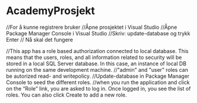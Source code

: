 # AcademyProsjekt
//For å kunne registrere bruker
//Åpne prosjektet i Visual Studio
//Åpne Package Manager Console i Visual Studio
//Skriv: update-database og trykk Enter
// Nå skal det fungere


//This app has a role based authorization connected to local database. This means that the users, roles, and all information related to security will be stored in a local SQL Server database. In this case, an instance of local DB running on the same development machine. 
//"admin" and "user" roles can be autorized read- and writepolicy.
//Update-database in Package Manager Console to seed the different roles.
//when you run the application and click on the “Role” link, you are asked to log in. Once logged in, you see the list of roles. You can also click Create to add a new role.
